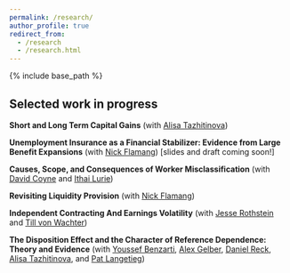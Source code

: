 ```yaml
---
permalink: /research/
author_profile: true
redirect_from:
  - /research
  - /research.html
---
```


{% include base_path %}

## Selected work in progress

**Short and Long Term Capital Gains** (with [Alisa Tazhitinova](https://alisatns.weebly.com/))

**Unemployment Insurance as a Financial Stabilizer: Evidence from Large Benefit Expansions** (with [Nick Flamang](https://nickflamang.github.io/))
  [slides and draft coming soon!]

**Causes, Scope, and Consequences of Worker Misclassification** (with [David Coyne](https://www.djcoyne.com/home) and [Ithai Lurie](https://sites.google.com/site/ithaizvilurie/))

**Revisiting Liquidity Provision** (with [Nick Flamang](https://nickflamang.github.io/))

**Independent Contracting And Earnings Volatility** (with [Jesse Rothstein](https://eml.berkeley.edu/~jrothst/) and [Till von Wachter](http://www.econ.ucla.edu/tvwachter/))

**The Disposition Effect and the Character of Reference Dependence: Theory and Evidence** (with [Youssef Benzarti](https://www.benzarti.com/), [Alex Gelber](https://users.nber.org/~agelber/), [Daniel Reck](https://www.danreck.com/), [Alisa Tazhitinova](https://alisatns.weebly.com/), and [Pat Langetieg](https://www.nber.org/people/patrick_langetieg))
